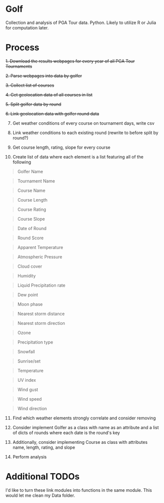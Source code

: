 # Golf
Collection and analysis of PGA Tour data. Python. Likely to utilize R or Julia for computation later.

# Process
~~1. Download the results webpages for every year of all PGA Tour Tournaments~~

~~2. Parse webpages into data by golfer~~

~~3. Collect list of courses~~

~~4. Get geolocation data of all courses in list~~

~~5. Split golfer data by round~~

~~6. Link geolocation data with golfer round data~~

7. Get weather conditions of every course on tournament days, write csv

8. Link weather conditions to each existing round (rewrite to before split by round?)

9. Get course length, rating, slope for every course

10. Create list of data where each element is a list featuring all of the following

> Golfer Name

> Tournament Name 

> Course Name

> Course Length

> Course Rating

> Course Slope

> Date of Round

> Round Score 

> Apparent Temperature

> Atmospheric Pressure

> Cloud cover

> Humidity

> Liquid Precipitation rate

> Dew point 

> Moon phase

> Nearest storm distance

> Nearest storm direction

> Ozone

> Precipitation type

> Snowfall

> Sunrise/set

> Temperature

> UV index

> Wind gust

> Wind speed

> Wind direction

11. Find which weather elements strongly correlate and consider removing

12. Consider implement Golfer as a class with name as an attribute and a list of dicts of rounds where each date is the round's key

13. Additionally, consider implementing Course as class with attributes name, length, rating, and slope

14. Perform analysis

# Additional TODOs

I'd like to turn these link modules into functions in the same module. This would let me clean my Data folder.
